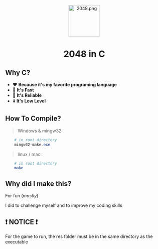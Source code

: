 <p align=center>
    <img src="https://www.2048tile.co/og_image.png" alt="2048.png" height="100">
    <h1 align=center>2048 in C</h1>
</p>

## Why C?

- ❤️ **Because it's my favorite programing language**
- 🚀 **It's Fast**
- 💎 **It's Reliable**
- ⬇️ **It's Low Level**

## How To Compile?

> Windows & mingw32:

```powershell
    # in root directory
    mingw32-make.exe
```

> linux / mac:

```bash
    # in root directory
    make
```

## Why did I make this?

For fun (_mostly_)

I did to challenge myself and to improve my coding skills

## ❗ NOTICE ❗

For the game to run, the res folder must be in the same directory as the executable